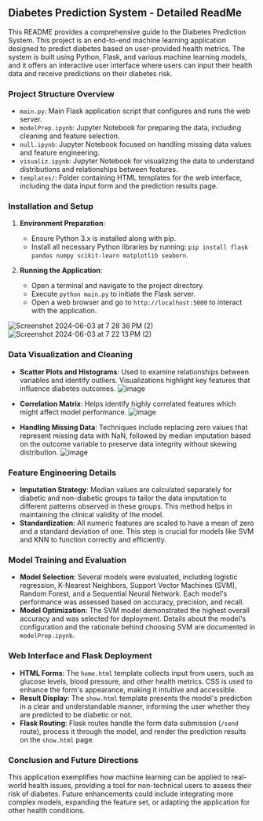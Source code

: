 ## Diabetes Prediction System - Detailed ReadMe

This README provides a comprehensive guide to the Diabetes Prediction System. This project is an end-to-end machine learning application designed to predict diabetes based on user-provided health metrics. The system is built using Python, Flask, and various machine learning models, and it offers an interactive user interface where users can input their health data and receive predictions on their diabetes risk.

### Project Structure Overview
- `main.py`: Main Flask application script that configures and runs the web server.
- `modelPrep.ipynb`: Jupyter Notebook for preparing the data, including cleaning and feature selection.
- `null.ipynb`: Jupyter Notebook focused on handling missing data values and feature engineering.
- `visualiz.ipynb`: Jupyter Notebook for visualizing the data to understand distributions and relationships between features.
- `templates/`: Folder containing HTML templates for the web interface, including the data input form and the prediction results page.


### Installation and Setup
1. **Environment Preparation**:
   - Ensure Python 3.x is installed along with pip.
   - Install all necessary Python libraries by running: `pip install flask pandas numpy scikit-learn matplotlib seaborn`.

2. **Running the Application**:
   - Open a terminal and navigate to the project directory.
   - Execute `python main.py` to initiate the Flask server.
   - Open a web browser and go to `http://localhost:5000` to interact with the application.

![Screenshot 2024-06-03 at 7 28 36 PM (2)](https://github.com/jyeshtha1799/DiabetaCheck-ML-Diabetes-Detector/assets/114448454/847b11f5-03c7-45b6-8a9d-b2b51b8b584e)
![Screenshot 2024-06-03 at 7 22 13 PM (2)](https://github.com/jyeshtha1799/DiabetaCheck-ML-Diabetes-Detector/assets/114448454/8aa9ee5a-8fca-4269-b612-bc84a4b69929)


### Data Visualization and Cleaning
- **Scatter Plots and Histograms**: Used to examine relationships between variables and identify outliers. Visualizations highlight key features that influence diabetes outcomes.
![image](https://github.com/jyeshtha1799/DiabetaCheck-ML-Diabetes-Detector/assets/114448454/61578d99-f814-4f7d-98d0-cbd0945e64b6)
- **Correlation Matrix**: Helps identify highly correlated features which might affect model performance. 
![image](https://github.com/jyeshtha1799/DiabetaCheck-ML-Diabetes-Detector/assets/114448454/e2b31192-af0a-48ec-983a-5700a4ad1b6f)

- **Handling Missing Data**: Techniques include replacing zero values that represent missing data with NaN, followed by median imputation based on the outcome variable to preserve data integrity without skewing distribution.
![image](https://github.com/jyeshtha1799/DiabetaCheck-ML-Diabetes-Detector/assets/114448454/8081a090-1ac4-4c9b-8e2c-3e7117db8ed7)


### Feature Engineering Details
- **Imputation Strategy**: Median values are calculated separately for diabetic and non-diabetic groups to tailor the data imputation to different patterns observed in these groups. This method helps in maintaining the clinical validity of the model.
- **Standardization**: All numeric features are scaled to have a mean of zero and a standard deviation of one. This step is crucial for models like SVM and KNN to function correctly and efficiently.


### Model Training and Evaluation
- **Model Selection**: Several models were evaluated, including logistic regression, K-Nearest Neighbors, Support Vector Machines (SVM), Random Forest, and a Sequential Neural Network. Each model's performance was assessed based on accuracy, precision, and recall.
- **Model Optimization**: The SVM model demonstrated the highest overall accuracy and was selected for deployment. Details about the model's configuration and the rationale behind choosing SVM are documented in `modelPrep.ipynb`.


### Web Interface and Flask Deployment
- **HTML Forms**: The `home.html` template collects input from users, such as glucose levels, blood pressure, and other health metrics. CSS is used to enhance the form's appearance, making it intuitive and accessible.
- **Result Display**: The `show.html` template presents the model's prediction in a clear and understandable manner, informing the user whether they are predicted to be diabetic or not.
- **Flask Routing**: Flask routes handle the form data submission (`/send` route), process it through the model, and render the prediction results on the `show.html` page.


### Conclusion and Future Directions
This application exemplifies how machine learning can be applied to real-world health issues, providing a tool for non-technical users to assess their risk of diabetes. Future enhancements could include integrating more complex models, expanding the feature set, or adapting the application for other health conditions.

